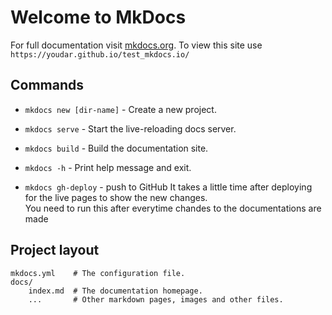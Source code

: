 # Welcome to MkDocs

For full documentation visit [mkdocs.org](https://www.mkdocs.org).
To view this site use `https://youdar.github.io/test_mkdocs.io/`

## Commands

* `mkdocs new [dir-name]` - Create a new project.
* `mkdocs serve` - Start the live-reloading docs server.
* `mkdocs build` - Build the documentation site.
* `mkdocs -h` - Print help message and exit.

* `mkdocs gh-deploy` - push to GitHub
  It takes a little time after deploying for the live pages to show the new changes.  
  You need to run this after everytime chandes to the documentations are made  

## Project layout

    mkdocs.yml    # The configuration file.
    docs/
        index.md  # The documentation homepage.
        ...       # Other markdown pages, images and other files.
